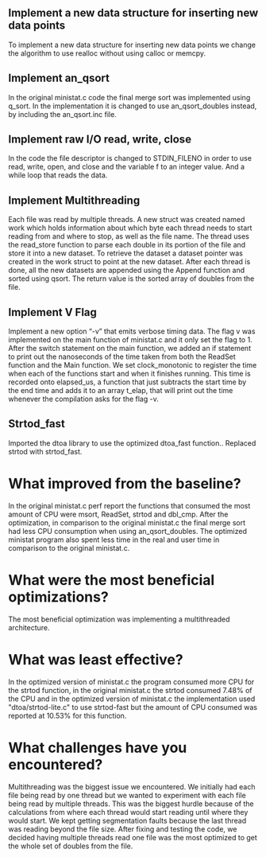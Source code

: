 ## Implement a new data structure for inserting new data points

To implement a new data structure for inserting new data points we change the algorithm to use realloc without using calloc or memcpy.

## Implement an_qsort

In the original ministat.c code the final merge sort was implemented using q_sort. In the implementation it is changed to use an_qsort_doubles instead, by including the an_qsort.inc file.

## Implement raw I/O read, write, close

In the code the file descriptor is changed to STDIN_FILENO in order to use read, write,
open, and close and the variable f to an integer value. And a while loop that reads the data.

## Implement Multithreading

Each file was read by multiple threads. A new struct was created named work which holds information about which byte each thread needs to start reading from and where to stop, as well as the file name. The thread uses the read_store function to parse each double in its portion of the file and store it into a new dataset. To retrieve the dataset a dataset pointer was created in the work struct to point at the new dataset. After each thread is done, all the new datasets are appended using the Append function and sorted using qsort. The return value is the sorted array of doubles from the file.

## Implement V Flag

Implement a new option “-v” that emits verbose timing data. The flag v was implemented on the main function of ministat.c and it only set the flag to 1. After the switch statement on the main function, we added an if statement to print out the nanoseconds of the time taken from both the ReadSet function and the Main function. We set clock_monotonic to register the time when each of the functions start and when it finishes running. This time is recorded onto elapsed_us, a function that just subtracts the start time by the end time and adds it to an array t_elap, that will print out the time whenever the compilation asks for the flag -v.

## Strtod_fast

Imported the dtoa library to use the optimized dtoa_fast function.. Replaced strtod with strtod_fast.

# What improved from the baseline?

In the original ministat.c perf report the functions that consumed the most amount of CPU were msort, ReadSet, strtod and dbl_cmp. After the optimization, in comparison to the original ministat.c the final merge sort had less CPU consumption when using an_qsort_doubles. The optimized ministat program also spent less time in the real and user time in comparison to the original ministat.c.

# What were the most beneficial optimizations?

The most beneficial optimization was implementing a multithreaded architecture.

# What was least effective?

In the optimized version of ministat.c the program consumed more CPU for the strtod function, in the original ministat.c the strtod consumed 7.48% of the CPU and in the optimized version of ministat.c the implementation used "dtoa/strtod-lite.c" to use strtod-fast but the amount of CPU consumed was reported at 10.53% for this function.

# What challenges have you encountered?

Multithreading was the biggest issue we encountered. We initially had each file being read by one thread but we wanted to experiment with each file being read by multiple threads. This was the biggest hurdle because of the calculations from where each thread would start reading until where they would start. We kept getting segmentation faults because the last thread was reading beyond the file size. After fixing and testing the code, we decided having multiple threads read one file was the most optimized to get the whole set of doubles from the file.
